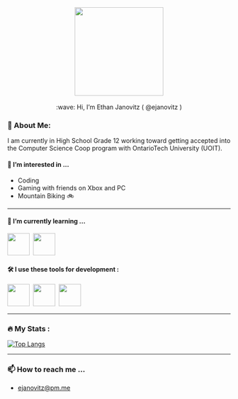 <div id="header" align="center">
  <img src="https://media3.giphy.com/media/RbDKaczqWovIugyJmW/giphy.gif?cid=ecf05e47c1546n300h9weifn09gbfmid8txd09dukl698y7z&rid=giphy.gif&ct=g" width="200"/><br /><br />
    :wave: Hi, I’m Ethan Janovitz ( @ejanovitz )
</div>

### :bust_in_silhouette: About Me:

I am currently in High School Grade 12 working toward getting accepted into the Computer Science Coop program with OntarioTech University (UOIT).

#### :eyes: I’m interested in ...

* Coding
* Gaming with friends on Xbox and PC
* Mountain Biking :bike:

---

#### :seedling: I’m currently learning ...</td>
<img src="https://cdn.jsdelivr.net/gh/devicons/devicon/icons/java/java-original-wordmark.svg" width="50" height="50" />&nbsp;
<img src="https://cdn.jsdelivr.net/gh/devicons/devicon/icons/python/python-original-wordmark.svg" width="50" height="50" />&nbsp;

#### :hammer_and_wrench: I use these tools for development :</td>
<img src="https://cdn.jsdelivr.net/gh/devicons/devicon/icons/vscode/vscode-original-wordmark.svg" width="50" height="50"/>&nbsp;
<img src="https://cdn.freebiesupply.com/logos/large/2x/intellij-idea-1-logo-png-transparent.png" width="50" height="50" />&nbsp;
<img src="https://macx.ws/uploads/posts/2017-08/1503175461_pycharm.png" width="50" height="50" />&nbsp;

---

### :fire: My Stats :

[![Top Langs](https://github-readme-stats.vercel.app/api/top-langs/?username=ejanovitz&layout=compact&theme=vision-friendly-dark)](https://github.com/anuraghazra/github-readme-stats)

---

### :mailbox: How to reach me ...
* ejanovitz@pm.me
